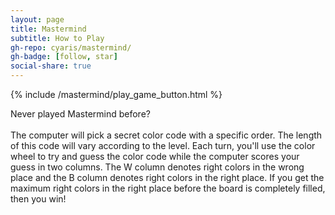 ```yaml
---
layout: page
title: Mastermind
subtitle: How to Play
gh-repo: cyaris/mastermind/
gh-badge: [follow, star]
social-share: true
---
```


{% include /mastermind/play_game_button.html %}

Never played Mastermind before?<br><br>The computer will pick a secret color code with a specific order. The length of this code will vary according to the level. Each turn, you'll use the color wheel to try and guess the color code while the computer scores your guess in two columns. The W column denotes right colors in the wrong place and the B column denotes right colors in the right place. If you get the maximum right colors in the right place before the board is completely filled, then you win!
